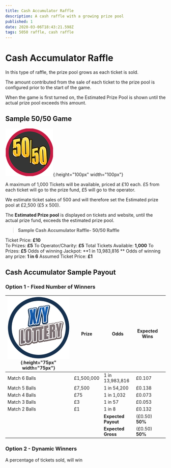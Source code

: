 ```yaml
---
title: Cash Accumulator Raffle
description: A cash raffle with a growing prize pool
published: 1
date: 2020-03-06T18:43:21.598Z
tags: 5050 raffle, cash raffle
---
```



# Cash Accumulator Raffle

In this type of raffle, the prize pool grows as each ticket is sold.

The amount contributed from the sale of each ticket to the prize pool is configured prior to the start of the game. 

When the game is first turned on, the Estimated Prize Pool is shown until the actual prize pool exceeds this amount.  

## Sample 50/50 Game
![50-50small.png](/50-50small.png){:height="100px" width="100px"}

A maximum of 1,000 Tickets will be available, priced at £10 each. 
£5 from each ticket will go to the prize fund, £5 will go to the operator.

We estimate ticket sales of 500 and will therefore set the Estimated prize pool at £2,500 (£5 x 500).

The **Estimated Prize pool** is displayed on tickets and website, until the actual prize fund, exceeds the estimated prize pool.


>**Sample Cash Accumulator Raffle- 50/50 Raffle**

Ticket Price: **£10**  
To Prizes: **£5** 
To Operator/Charity: **£5**
Total Tickets Available: **1,000** 
To Prizes: **£5** 
Odds of winning Jackpot: **1 in 13,983,816  ** 
Odds of winning any prize: **1 in 6** 
Assumed Ticket Price: **£1**  

## Cash Accumulator Sample Payout

### Option 1 - Fixed Number of Winners


| ![basic-lottery.png](/uploads/basic-lottery.png "Traditional Basic Lottery"){:height="75px" width="75px"}       | Prize   | Odds                             | Expected Wins         |                       |
|---------------|---------|----------------------------------|-----------------------|-----------------------|
| Match 6 Balls     | £1,500,000 | 1 in 13,983,816                   | £0.107               |                       |
| Match 5 Balls     | £7,500  | 1 in 54,200                   | £0.138              |                       |
| Match 4 Balls     | £75     | 1 in 1,032                        | £0.073              |                       |
| Match 3 Balls     | £3    | 1 in 57                        | £0.053               |                       |
| Match 2 Balls     | £1     | 1 in 8                     | £0.132              |                       |
| |       |**Expected Payout**  | (£0.50) **50%**  |  |
| |       |**Expected Gross**  | (£0.50) **50%**   |  |


### Option 2 - Dynamic Winners 
A percentage of tickets sold, will win


